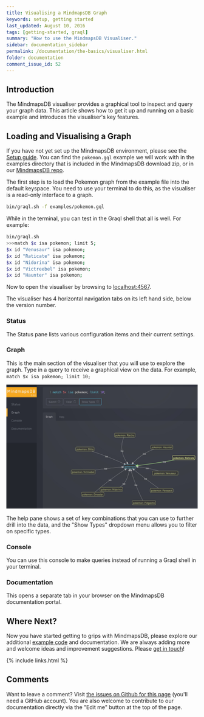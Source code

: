 ```yaml
---
title: Visualising a MindmapsDB Graph
keywords: setup, getting started
last_updated: August 10, 2016
tags: [getting-started, graql]
summary: "How to use the MindmapsDB Visualiser."
sidebar: documentation_sidebar
permalink: /documentation/the-basics/visualiser.html
folder: documentation
comment_issue_id: 52
---
```


## Introduction
The MindmapsDB visualiser provides a graphical tool to inspect and query your graph data. This article shows how to get it up and running on a basic example and introduces the visualiser's key features.

## Loading and Visualising a Graph
If you have not yet set up the MindmapsDB environment, please see the [Setup guide](../get-started/setup-guide.html).
You can find the ```pokemon.gql``` example we will work with in the examples directory that is included in the MindmapsDB download zip, or in our [MindmapsDB repo](https://github.com/mindmapsdb/mindmapsdb/tree/master/mindmaps-dist/src/examples).

The first step is to load the Pokemon graph from the example file into the default keyspace. You need to use your terminal to do this, as the visualiser is a read-only interface to a graph.

```bash
bin/graql.sh -f examples/pokemon.gql
```

While in the terminal, you can test in the Graql shell that all is well. For example:

```bash
bin/graql.sh
>>>match $x isa pokemon; limit 5;
$x id "Venusaur" isa pokemon; 
$x id "Raticate" isa pokemon; 
$x id "Nidorina" isa pokemon; 
$x id "Victreebel" isa pokemon; 
$x id "Haunter" isa pokemon; 
```

Now to open the visualiser by browsing to [localhost:4567](http://localhost:4567). 

The visualiser has 4 horizontal navigation tabs on its left hand side, below the version number. 

### Status
The Status pane lists various configuration items and their current settings.

### Graph
This is the main section of the visualiser that you will use to explore the graph. Type in a query to receive a graphical view on the data. For example, `match $x isa pokemon; limit 10;`

![Pokemon query](/images/pokemon-query-visualiser.jpg)

The help pane shows a set of key combinations that you can use to further drill into the data, and the "Show Types" dropdown menu allows you to filter on specific types.

### Console
You can use this console to make queries instead of running a Graql shell in your terminal. 

### Documentation
This opens a separate tab in your browser on the MindmapsDB documentation portal.

## Where Next?

Now you have started getting to grips with MindmapsDB, please explore our additional [example code](../examples/examples.html) and documentation. We are always adding more and welcome ideas and improvement suggestions. Please [get in touch](https://mindmaps.io/community.html)!

{% include links.html %}

## Comments
Want to leave a comment? Visit <a href="https://github.com/mindmapsdb/docs/issues/52" target="_blank">the issues on Github for this page</a> (you'll need a GitHub account). You are also welcome to contribute to our documentation directly via the "Edit me" button at the top of the page.